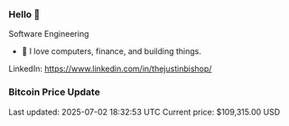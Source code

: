 ### Hello 🤙  

Software Engineering

- 🔭 I love computers, finance, and building things.
  
LinkedIn: https://www.linkedin.com/in/thejustinbishop/  































































































































































































































































































































































































































































































































































































































































































































































































### Bitcoin Price Update
Last updated: 2025-07-02 18:32:53 UTC
Current price: $109,315.00 USD
